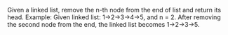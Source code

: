 Given a linked list, remove the n-th node from the end of list and return its head.
Example:
Given linked list: 1->2->3->4->5, and n = 2.
After removing the second node from the end, the linked list becomes 1->2->3->5.